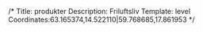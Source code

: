 /*
Title: produkter
Description: Friluftsliv
Template: level
Coordinates:63.165374,14.522110|59.768685,17.861953
*/
